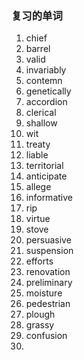 ### 复习的单词

1. chief
2. barrel
3. valid
4. invariably
5. contemn
6. genetically
7. accordion
8. clerical
9. shallow
10. wit
11. treaty
12. liable
13. territorial
14. anticipate
15. allege
16. informative
17. rip
18. virtue
19. stove
20. persuasive
21. suspension
22. efforts
23. renovation
24. preliminary
25. moisture
26. pedestrian
27. plough
28. grassy
29. confusion
30. 